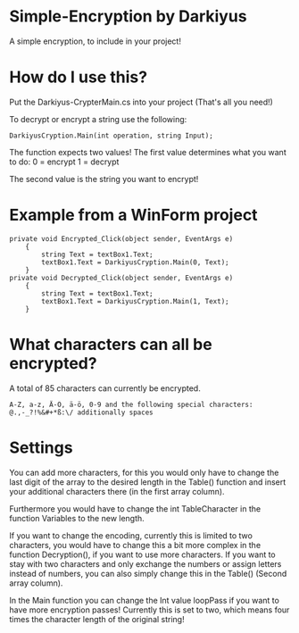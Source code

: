 # Simple-Encryption by Darkiyus
A simple encryption, to include in your project!


# How do I use this?

Put the Darkiyus-CrypterMain.cs into your project
(That's all you need!)

To decrypt or encrypt a string use the following:

    DarkiyusCryption.Main(int operation, string Input);

The function expects two values!
The first value determines what you want to do:
0 = encrypt
1 = decrypt

The second value is the string you want to encrypt!

# Example from a WinForm project

    private void Encrypted_Click(object sender, EventArgs e)
        {
            string Text = textBox1.Text;
            textBox1.Text = DarkiyusCryption.Main(0, Text);
        }
    private void Decrypted_Click(object sender, EventArgs e)
        {
            string Text = textBox1.Text;
            textBox1.Text = DarkiyusCryption.Main(1, Text);
        }
# What characters can all be encrypted?

A total of 85 characters can currently be encrypted.

    A-Z, a-z, Ä-Ö, ä-ö, 0-9 and the following special characters:
    @.,-_?!%&#+*ß:\/ additionally spaces
    
# Settings
You can add more characters, for this you would only have to change the last digit of the array to the desired length in the Table() function and insert your additional characters there (in the first array column).

Furthermore you would have to change the int TableCharacter in the function Variables to the new length.

If you want to change the encoding, currently this is limited to two characters, you would have to change this a bit more complex in the function Decryption(), if you want to use more characters.
If you want to stay with two characters and only exchange the numbers or assign letters instead of numbers, you can also simply change this in the Table() (Second array column).

In the Main function you can change the Int value loopPass if you want to have more encryption passes!
Currently this is set to two, which means four times the character length of the original string!






